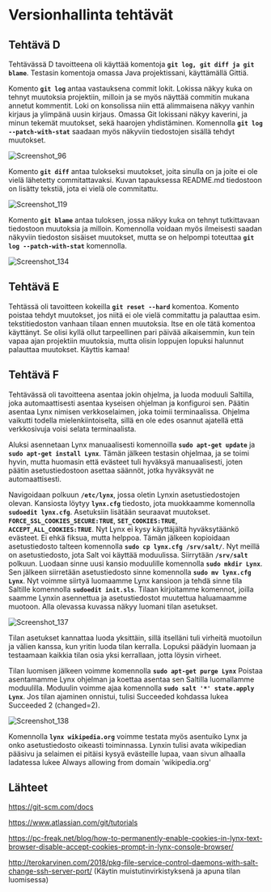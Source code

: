 <h1> Versionhallinta tehtävät </h2>

<h2> Tehtävä D </h2>

Tehtävässä D tavoitteena oli käyttää komentoja **``git log, git diff ja git blame``**. Testasin komentoja omassa Java projektissani, käyttämällä Gittiä.

Komento **``git log``** antaa vastauksena commit lokit. Lokissa näkyy kuka on tehnyt muutoksia projektiin, milloin ja se myös näyttää commitin mukana annetut kommentit. Loki on konsolissa niin että alimmaisena näkyy vanhin kirjaus ja ylimpänä uusin kirjaus. Omassa Git lokissani näkyy kaverini, ja minun tekemät muutokset, sekä haarojen 
yhdistäminen. Komennolla **``git log --patch-with-stat``** saadaan myös näkyviin tiedostojen sisällä tehdyt muutokset. 


![Screenshot_96](https://user-images.githubusercontent.com/82207948/115474871-185c1e00-a247-11eb-941d-030699eb8e28.png)

Komento **``git diff``** antaa tulokseksi muutokset, joita sinulla on ja joite ei ole vielä lähetetty commitattavaksi. Kuvan tapauksessa README.md tiedostoon on lisätty tekstiä, jota ei vielä ole commitattu. 

![Screenshot_119](https://user-images.githubusercontent.com/82207948/115477869-928fa100-a24d-11eb-9fd1-c7046c262f86.png)

Komento **``git blame``** antaa tuloksen, jossa näkyy kuka on tehnyt tutkittavaan tiedostoon muutoksia ja milloin. Komennolla voidaan myös ilmeisesti saadan näkyviin tiedoston sisäiset muutokset, mutta se on helpompi toteuttaa **``git log --patch-with-stat``** komennolla.

![Screenshot_134](https://user-images.githubusercontent.com/82207948/115478389-b2739480-a24e-11eb-95f3-06f5a8db6766.png)

<h2> Tehtävä E </h2>

Tehtässä oli tavoitteen kokeilla **``git reset --hard``** komentoa. Komento poistaa tehdyt muutokset, jos niitä ei ole vielä commitattu ja palauttaa esim. tekstitiedoston vanhaan tilaan ennen muutoksia. Itse en ole tätä komentoa käyttänyt. Se olisi kyllä ollut tarpeellinen pari päivää aikaisemmin, kun tein vapaa ajan projektiin muutoksia, mutta olisin loppujen lopuksi halunnut palauttaa muutokset. Käyttis kamaa!

<h2> Tehtävä F </h2>

Tehtävässä oli tavoitteena asentaa jokin ohjelma, ja luoda moduuli Saltilla, joka automaattisesti asentaa kyseisen ohjelman ja konfiguroi sen. Päätin asentaa Lynx nimisen verkkoselaimen, joka toimii terminaalissa. Ohjelma vaikutti todella mielenkiintoiselta, sillä en ole edes osannut ajatellä että verkkosivuja voisi selata terminaalista. 

Aluksi asennetaan Lynx manuaalisesti komennoilla **``sudo apt-get update``** ja **``sudo apt-get install Lynx``**. Tämän jälkeen testasin ohjelmaa, ja se toimi hyvin, mutta huomasin että evästeet tuli hyväksyä manuaalisesti, joten päätin asetustiedostoon asettaa säännöt, jotka hyväksyvät ne automaattisesti.

Navigoidaan polkuun **``/etc/lynx``**, jossa oletin Lynxin asetustiedostojen olevan. Kansiosta löytyy **``lynx.cfg``** tiedosto, jota muokkaamme komennolla **``sudoedit lynx.cfg``**. Asetuksiin lisätään seuraavat muutokset. **``FORCE_SSL_COOKIES_SECURE:TRUE``**, **``SET_COOKIES:TRUE``**, **``ACCEPT_ALL_COOKIES:TRUE``**. Nyt Lynx ei kysy käyttäjältä hyväksytäänkö evästeet. Ei ehkä fiksua, mutta helppoa. Tämän jälkeen kopioidaan asetustiedosto talteen komennolla **``sudo cp lynx.cfg /srv/salt/``**. Nyt meillä on asetustiedosto, jota Salt voi käyttää moduulissa. Siirrytään **``/srv/salt``** polkuun. Luodaan sinne uusi kansio moduulille komennolla **``sudo mkdir Lynx``**. Sen jälkeen siirretään asetustiedosto sinne komennolla **``sudo mv lynx.cfg Lynx``**. Nyt voimme siirtyä luomaamme Lynx kansioon ja tehdä sinne tila Saltille komennolla **``sudoedit init.sls``**. Tilaan kirjoitamme komennot, joilla saamme Lynxin asennettua ja asetustiedostot muutettua haluamaamme muotoon. Alla olevassa kuvassa näkyy luomani tilan asetukset.

![Screenshot_137](https://user-images.githubusercontent.com/82207948/115515921-46b11c00-a28e-11eb-80e1-9b16f0158af9.png)


Tilan asetukset kannattaa luoda yksittäin, sillä itselläni tuli virheitä muotoilun ja välien kanssa, kun yritin luoda tilan kerralla. Lopuksi päädyin luomaan ja testaamaan kaikkia tilan osia yksi kerrallaan, jotta löysin virheet. 

Tilan luomisen jälkeen voimme komennolla **``sudo apt-get purge Lynx``** Poistaa asentamamme Lynx ohjelman ja koettaa asentaa sen Saltilla luomallamme moduulilla. Moduulin voimme ajaa komennolla **``sudo salt '*' state.apply Lynx``**. Jos tilan ajaminen onnistui, tulisi Succeeded kohdassa lukea Succeeded 2 (changed=2). 

![Screenshot_138](https://user-images.githubusercontent.com/82207948/115517137-7f9dc080-a28f-11eb-88d9-0abaf3f7fd0c.png)

Komennolla **``lynx wikipedia.org``** voimme testata myös asentuiko Lynx ja onko asetustiedosto oikeasti toiminnassa. Lynxin tulisi avata wikipedian pääsivu ja selaimen ei pitäisi kysyä evästeille lupaa, vaan sivun alhaalla ladatessa lukee Always allowing from domain 'wikipedia.org' 

<h2> Lähteet </h2>

https://git-scm.com/docs

https://www.atlassian.com/git/tutorials

https://pc-freak.net/blog/how-to-permanently-enable-cookies-in-lynx-text-browser-disable-accept-cookies-prompt-in-lynx-console-browser/

http://terokarvinen.com/2018/pkg-file-service-control-daemons-with-salt-change-ssh-server-port/ (Käytin muistutinvirkistyksenä ja apuna tilan luomisessa)

